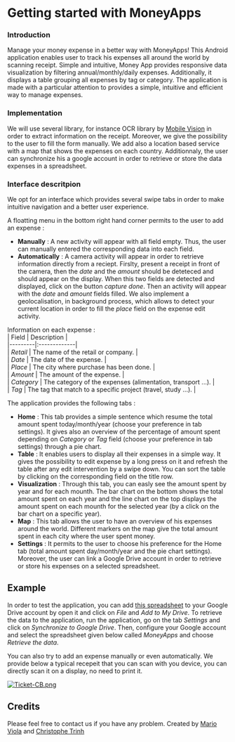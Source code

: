 # Getting started with MoneyApps

### Introduction

Manage your money expense in a better way with MoneyApps!
This Android application enables user to track his expenses all around the world by scanning receipt. Simple and intuitive, Money App provides responsive data visualization by filtering annual/monthly/daily expenses. Additionally, it displays a table grouping all expenses by tag or category. The application is made with a particular attention to provides a simple, intuitive and efficient way to manage expenses.

### Implementation

We will use several library, for instance OCR library by [Mobile Vision](https://developers.google.com/vision/) in order to extract information on the receipt. Moreover, we give the possibility to the user to fill the form manually. We add also a location based service with a map that shows the expenses on each country. Additionnaly, the user can synchronize his a google account in order to retrieve or store the data expenses in a spreadsheet.

### Interface descritpion

We opt for an interface which provides several swipe tabs in order to make intuitive navigation and a better user experience.

A floatting menu in the bottom right hand corner permits to the user to add an expense :
- **Manually** : A new activity will appear with all field empty. Thus, the user can manually entered the corresponding data into each field.
- **Automatically** : A camera activity will appear in order to retrieve information directly from a reciept. Firslty, present a receipt in front of the camera, then the *date* and the *amount* should be deteteced and should appear on the display. When this two fields are detected and displayed, click on the button *capture done*. Then an activity will appear with the *date* and *amount* fields filled. We also implement a geolocalisation, in background process, which allows to detect your current location in order to fill the *place* field on the expense edit activity.

Information on each expense :  
| Field | Description |  
|---------|:-------------|  
| *Retail* | The name of the retail or company. |  
| *Date* | The date of the expense. |  
| *Place* | The city where purchase has been done. |  
| *Amount* | The amount of the expense. |  
| *Category* | The category of the expenses (alimentation, transport ...). |  
| *Tag* | The tag that match to a specific project (travel, study ...). |  

The application provides the following tabs :
- **Home** : This tab provides a simple sentence which resume the total amount spent today/month/year (choose your preference in tab settings). It gives also an overview of the percentage of amount spent depending on *Category* or *Tag* field (choose your preference in tab settings) through a pie chart.
- **Table** : It enables users to display all their expenses in a simple way. It gives the possibility to edit expense by a long press on it and refresh the table after any edit intervention by a swipe down. You can sort the table by clicking on the corresponding field on the title row.
- **Visualization** : Through this tab, you can easly see the amount spent by year and for each mounth. The bar chart on the bottom shows the total amount spent on each year and the line chart on the top displays the amount spent on each mounth for the selected year (by a click on the bar chart on a specific year).
- **Map** : This tab allows the user to have an overview of his expenses around the world. Different markers on the map give the total amount spent in each city where the user spent money.
- **Settings** : It permits to the user to choose his preference for the Home tab (total amount spent day/month/year and the pie chart settings). Moreover, the user can link a Google Drive account in order to retrieve or store his expenses on a selected spreadsheet.

## Example 

In order to test the application, you can add [this spreadsheet](https://docs.google.com/spreadsheets/d/1DkZDt4gOWuzHNH0oxkb8jx-i4B2_tQshF_dHFFPJHZc/edit?usp=sharing) to your Google Drive account by open it and click on *File* and *Add to My Drive*. To retrieve the data to the application, run the application, go on the tab *Settings* and click on *Synchronize to Google Drive*. Then, configure your Google account and select the spreadsheet given below called *MoneyApps* and choose *Retrieve the data*.

You can also try to add an expense manually or even automatically. We provide below a typical recepeit that you can scan with you device, you can directly scan it on a display, no need to print it.

[![Ticket-CB.png](https://s23.postimg.org/u121357bf/Ticket_CB.png)](https://postimg.org/image/5xb9euouf/)


## Credits

Please feel free to contact us if you have any problem.
Created by [Mario Viola](<mario_viola@hotmail.fr>) and [Christophe Trinh](<christophe.trinh.94@gmail.com>)